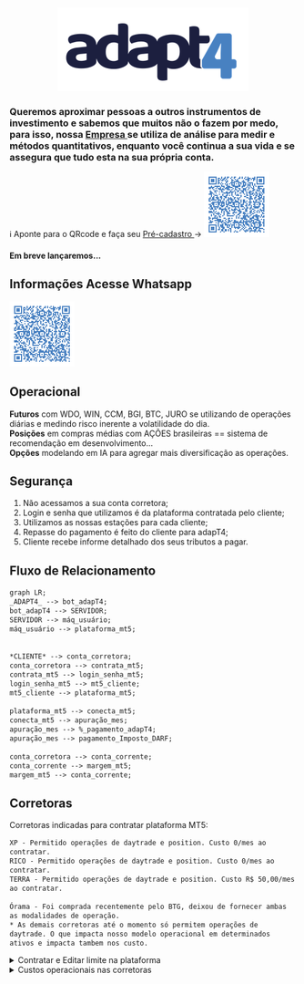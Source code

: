 <p align="center">
<img   src="LOGO-ADAPT4-HORIZONTAL-AZUL_reduzido.png"
  alt="QRcode" /> </p>
  
  <h3>  Queremos aproximar pessoas a outros instrumentos de investimento e sabemos que muitos não o fazem por medo, para isso, nossa <a href="http://www.adapt4.com.br"> Empresa </a> se utiliza de análise para medir e métodos quantitativos, enquanto você continua a sua vida e se assegura que tudo esta na sua própria conta. </h3>
  
</h1>

 ℹ️ Aponte para o QRcode e faça seu <a href="https://docs.google.com/forms/d/1Z5kRrNm_CM8c7UKUxviqJqp9t9NPqXJSKko6WeKixgY/preview"> Pré-cadastro </a> → 
<img
  src="qrcode_git.png"
  alt="QRcode-form" /> <h4> Em breve lançaremos...</h4>

<h2> Informações Acesse Whatsapp </h2>
 <a href="https://docs.google.com/forms/d/1Z5kRrNm_CM8c7UKUxviqJqp9t9NPqXJSKko6WeKixgY/preview"> </a>
<img
  src="qrcode_git.png"
  alt="QRcode-whatsapp" />

<h2> Operacional </h2>
<div> <strong>Futuros</strong> com WDO, WIN, CCM, BGI, BTC, JURO se utilizando de operações diárias e medindo risco inerente a volatilidade do dia. </div>
<div> <strong>Posições</strong> em compras médias com AÇÕES brasileiras == sistema de recomendação em desenvolvimento... </div>
<div> <strong>Opções</strong> modelando em IA para agregar mais diversificação as operações. </div>
</h3>

<h2> Segurança </h2>
  <ol>
    <li> Não acessamos a sua conta corretora; </li>
    <li> Login e senha que utilizamos é da plataforma contratada pelo cliente; </li>
    <li> Utilizamos as nossas estações para cada cliente; </li>
    <li> Repasse do pagamento é feito do cliente para adapT4; </li>
    <li> Cliente recebe informe detalhado dos seus tributos a pagar. </li>   
  </ol>  
<h2>

</h2>

<h2> Fluxo de Relacionamento </h2>

```mermaid
graph LR;
_ADAPT4_ --> bot_adapT4;
bot_adapT4 --> SERVIDOR;
SERVIDOR --> máq_usuário;
máq_usuário --> plataforma_mt5;


*CLIENTE* --> conta_corretora;
conta_corretora --> contrata_mt5;
contrata_mt5 --> login_senha_mt5;
login_senha_mt5 --> mt5_cliente;
mt5_cliente --> plataforma_mt5;

plataforma_mt5 --> conecta_mt5;
conecta_mt5 --> apuração_mes;
apuração_mes --> %_pagamento_adapT4;
apuração_mes --> pagamento_Imposto_DARF;

conta_corretora --> conta_corrente;
conta_corrente --> margem_mt5;
margem_mt5 --> conta_corrente;

```
</details>

<h2> Corretoras </h2>
    Corretoras indicadas para contratar plataforma MT5:
    
    XP - Permitido operações de daytrade e position. Custo 0/mes ao contratar.
    RICO - Permitido operações de daytrade e position. Custo 0/mes ao contratar.
    TERRA - Permitido operações de daytrade e position. Custo R$ 50,00/mes ao contratar.
    
    Órama - Foi comprada recentemente pelo BTG, deixou de fornecer ambas as modalidades de operação.
    * As demais corretoras até o momento só permitem operações de daytrade. O que impacta nosso modelo operacional em determinados ativos e impacta tambem nos custo.

<details>
     <summary> Contratar e Editar limite na plataforma </summary>
    
```
XP
> Em [Menu] acesse [Produtos] → Renta Variável → Plataformas e Serviços:
  > Nas [Guias] selecione [Automação] → Escolha o card MetaTrader 5 → Click em [Contratar].  *ATENÇAO*, não escolha (simulador)
> No card do MetaTrader 5 click em [Gerenciar] → Click Alterar limites → Indique o valor de limite → Click [Continuar]. Deve exigir sua senha de assinatura!
  > *ATENÇAO*, você deve possuir Saldo na conta investimento!

RICO
> Em [Menu] acesse [Opera na bolsa] → Click em Plataformas de Negociação:
  > Pesquise por meta → Plataformas e Serviços → No card MetaTrader 5 → Click em [Contratar].  *ATENÇAO*, não escolha (simulador)
> No card do MetaTrader 5 click no 3 pontos → Click Editar limits → Indique o valor de limite → Click [Continuar]. Deve exigir sua senha de assinatura!
 > *ATENÇAO*, você deve possuir Saldo na conta investimento!


```
</details>

<details>
     <summary> Custos operacionais nas corretoras </summary>
    
```

```
</details>
